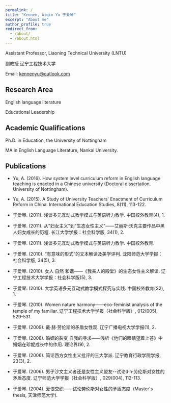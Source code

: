 ```yaml
---
permalink: /
title: "Kennen, Aiqin Yu 于爱琴"
excerpt: "About me"
author_profile: true
redirect_from: 
  - /about/
  - /about.html
---
```



Assistant Professor, Liaoning Technical University (LNTU)

副教授 辽宁工程技术大学

Email: [kennenyu@outlook.com](kennenyu@outlook.com)

Research Area
---
English language literature

Educational Leadership

Academic Qualifications
---
Ph.D. in Education, the University of Nottingham

MA in English Language Literature, Nankai University.

Publications
---
- Yu, A. (2016). How system level curriculum reform in English language teaching is enacted in a Chinese university (Doctoral dissertation, University of Nottingham).

- Yu, A. (2015). A Study of University Teachers' Enactment of Curriculum Reform in China. International Education Studies, 8(11), 113-122.

- 于爱琴. (2011). 浅谈多元互动式教学模式与英语听力教学. 中国校外教育(4), 1.

- 于爱琴. (2011). 从"妇女主义"到"生态女性主义"——艾丽斯·沃克主要作品中黑人妇女成长的历程. 长江大学学报：社会科学版, 34(1), 2.

- 于爱琴. (2011). 浅谈多元互动式教学模式与英语听力教学. 中国校外教育.

- 于爱琴. (2010). “有意味的形式”的文本解读及美学评判. 沈阳师范大学学报：社会科学版, 34(5), 3.

- 于爱琴. (2010). 女人 自然 和谐——《我亲人的殿堂》的生态女性主义解读. 辽宁工程技术大学学报：社会科学版(5), 3.

- 于爱琴. (2010). 大学英语多元互动式教学模式探究与实践. 中国校外教育(S2), 1.

- 于爱琴. (2010). Women nature harmony——eco-feminist analysis of the temple of my familiar. 辽宁工程技术大学学报（社会科学版）, 012(005), 529-531.

- 于爱琴. (2009). 戴·赫·劳伦斯的矛盾女性观. 辽宁广播电视大学学报(1), 2.

- 于爱琴. (2008). 婚姻的裂变 自我的寻求——浅析《他们的眼睛望着上苍》中婚姻在珍妮成长中的作用. 理论界(9), 2.

- 于爱琴. (2006). 简论西方女性主义批评的三大学派. 辽宁教育行政学院学报, 23(3), 2.

- 于爱琴. (2006). 男子沙文主义者还是女性主义盟友--试论d·h·劳伦斯对女性的矛盾态度. 辽宁师范大学学报（社会科学版）, 029(004), 112-113.

- 于爱琴. (2004). 爱恨交织——试论劳伦斯对女性的矛盾态度. (Master's thesis, 天津师范大学).
